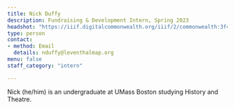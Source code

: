 ```yaml
---
title: Nick Duffy
description: Fundraising & Development Intern, Spring 2023
headshot: "https://iiif.digitalcommonwealth.org/iiif/2/commonwealth:3f463863p/736,6892,514,514/,600/0/default.jpg"
type: person
contact:
- method: Email
  details: nduffy@leventhalmap.org
menu: false
staff_category: "intern"

---
```


Nick (he/him) is an undergraduate at UMass Boston studying History and Theatre.